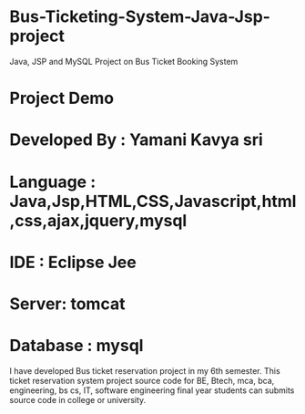 # Bus-Ticketing-System-Java-Jsp-project
Java, JSP and MySQL Project on Bus Ticket Booking System
<h1>Project Demo</h1>

# Developed By : Yamani Kavya sri 
# Language : Java,Jsp,HTML,CSS,Javascript,html,css,ajax,jquery,mysql
# IDE : Eclipse Jee
# Server: tomcat
# Database : mysql

I have developed Bus ticket reservation project in my 6th semester. This ticket reservation system project source code for BE, Btech, mca, bca, engineering, bs cs, IT, software engineering final year students can submits source code in college or university.

